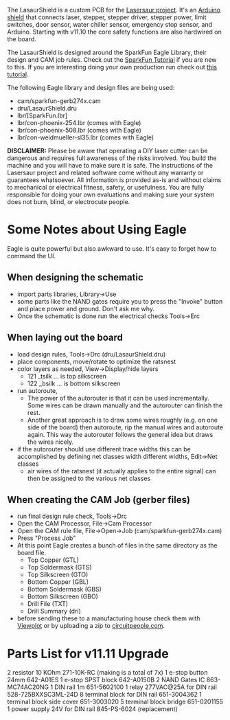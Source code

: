 
The LasaurShield is a custom PCB for the [Lasersaur project](http://lasersaur.com). It's an [Arduino](http://arduino.cc/) [shield](http://arduino.cc/en/Main/ArduinoShields) that connects laser, stepper, stepper driver, stepper power, limit switches, door sensor, water chiller sensor, emergency stop sensor, and Arduino. Starting with v11.10 the core safety functions are also hardwired on the board.

The LasaurShield is designed around the SparkFun Eagle Library, their design and CAM job rules. Check out the [SparkFun Tutorial](http://www.sparkfun.com/tutorials/108) if you are new to this. If you are interesting doing your own production run check out [this tutorial](http://www.sparkfun.com/tutorials/109).


The following Eagle library and design files are being used:

- cam/sparkfun-gerb274x.cam
- dru/LasaurShield.dru
- lbr/[SparkFun.lbr]
- lbr/con-phoenix-254.lbr (comes with Eagle)
- lbr/con-phoenix-508.lbr (comes with Eagle)
- lbr/con-weidmueller-sl35.lbr (comes with Eagle)


**DISCLAIMER:** Please be aware that operating a DIY laser cutter can be dangerous and requires full awareness of the risks involved. You build the machine and you will have to make sure it is safe. The instructions of the Lasersaur project and related software come without any warranty or guarantees whatsoever. All information is provided as-is and without claims to mechanical or electrical fitness, safety, or usefulness. You are fully responsible for doing your own evaluations and making sure your system does not burn, blind, or electrocute people.

Some Notes about Using Eagle
=============================

Eagle is quite powerful but also awkward to use. It's easy to forget how to command the UI.

When designing the schematic
------------------------------
- import parts libraries, Library->Use
- some parts like the NAND gates require you to press the "Invoke" button and place power and ground. Don't ask me why.
- Once the schematic is done run the electrical checks Tools->Erc

When laying out the board
--------------------------
- load design rules, Tools->Drc  (dru/LasaurShield.dru)
- place components, move/rotate to optimize the ratsnest
- color layers as needed, View->Display/hide layers
  - 121 _tsilk  ... is top silkscreen
  - 122 _bsilk  ... is bottom silkscreen
- run autoroute, 
  - The power of the autorouter is that it can be used incrementally. Some wires can be drawn manually and the autorouter can finish the rest. 
  - Another great approach is to draw some wires roughly (e.g. on one side of the board) then autoroute, rip the manual wires and autoroute again. This way the autorouter follows the general idea but draws the wires nicely.
- if the autorouter should use different trace widths this can be accomplished by defining net classes width different widths, Edit->Net classes
  - air wires of the ratsnest (it actually applies to the entire signal) can then be assigned to the various net classes

When creating the CAM Job (gerber files)
-----------------------------------------
- run final design rule check, Tools->Drc
- Open the CAM Processor, File->Cam Processor
- Open the CAM rule file, File->Open->Job   (cam/sparkfun-gerb274x.cam)
- Press "Process Job"
- At this point Eagle creates a bunch of files in the same directory as the board file. 
  - Top Copper (GTL)
  - Top Soldermask (GTS)
  - Top Silkscreen (GTO)
  - Bottom Copper (GBL)
  - Bottom Soldermask (GBS)
  - Bottom Silkscreen (GBO)
  - Drill File (TXT)
  - Drill Summary (dri)
- before sending these to a manufacturing house check them with [Viewplot](http://www.viewplot.com/) or by uploading a zip to [circuitpeople.com](http://circuitpeople.com/).



Parts List for v11.11 Upgrade
==============================

2   resistor 10 KOhm    271-10K-RC    (making is a total of 7x)
1   e-stop button 24mm    642-A01ES
1   e-stop SPST block    642-A0150B
2   NAND Gates IC    863-MC74AC20NG
1   DIN rail 1m    651-5602100
1   relay 277VAC@25A for DIN rail    528-725BXXSC3ML-24D
8   terminal block for DIN rail    651-3004362
1   terminal block side cover    651-3003020
5   terminal block bridge    651-0201155
1   power supply 24V for DIN rail    845-PS-6024    (replacement)


